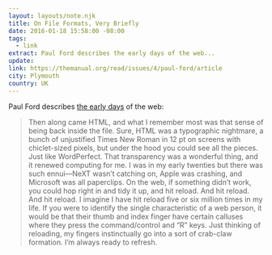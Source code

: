 ```yaml
---
layout: layouts/note.njk
title: On File Formats, Very Briefly
date: 2016-01-18 15:58:00 -08:00
tags:
  - link
extract: Paul Ford describes the early days of the web...
update:
link: https://themanual.org/read/issues/4/paul-ford/article
city: Plymouth
country: UK
---
```


Paul Ford describes [the early days](https://themanual.org/read/issues/4/paul-ford/article) of the web:

> Then along came HTML, and what I remember most was that sense of being back inside the file. Sure, HTML was a typographic nightmare, a bunch of unjustified Times New Roman in 12 pt on screens with chiclet-sized pixels, but under the hood you could see all the pieces. Just like WordPerfect. That transparency was a wonderful thing, and it renewed computing for me. I was in my early twenties but there was such ennui—NeXT wasn’t catching on, Apple was crashing, and Microsoft was all paperclips. On the web, if something didn’t work, you could hop right in and tidy it up, and hit reload. And hit reload. And hit reload. I imagine I have hit reload five or six million times in my life. If you were to identify the single characteristic of a web person, it would be that their thumb and index finger have certain calluses where they press the command/control and “R” keys. Just thinking of reloading, my fingers instinctually go into a sort of crab-claw formation. I’m always ready to refresh.
